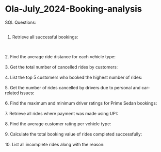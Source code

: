 # Ola-July_2024-Booking-analysis

SQL Questions:
<br>
<br>
1. Retrieve all successful bookings:
<br>
<br>
2. Find the average ride distance for each vehicle type:
<br>
<br>
3. Get the total number of cancelled rides by customers:
<br>
<br>
4. List the top 5 customers who booked the highest number of rides:
<br>
<br>
5. Get the number of rides cancelled by drivers due to personal and car-related issues:
<br>
<br>
6. Find the maximum and minimum driver ratings for Prime Sedan bookings:
<br>
<br>
7. Retrieve all rides where payment was made using UPI:
<br>
<br>
8. Find the average customer rating per vehicle type:
<br>
<br>
9. Calculate the total booking value of rides completed successfully:
<br>
<br>
10. List all incomplete rides along with the reason:
